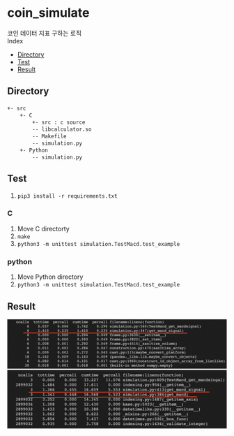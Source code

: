 # coin_simulate
코인 데이터 지표 구하는 로직<br>
Index<br>
* [Directory](#directory)
* [Test](#test)
* [Result](#result)

## Directory
```
+- src
    +- C
        +- src : c source
        -- libcalculator.so
        -- Makefile
        -- simulation.py
    +- Python
        -- simulation.py
```

## Test
1. ` pip3 install -r requirements.txt `
### C
1. Move C directorty
2. `make`
3. `python3 -m unittest simulation.TestMacd.test_example`
### python
1. Move Python directory
2. `python3 -m unittest simulation.TestMacd.test_example`

## Result
![C](c_cProfile.png)
![Python](python_cProfile.png)